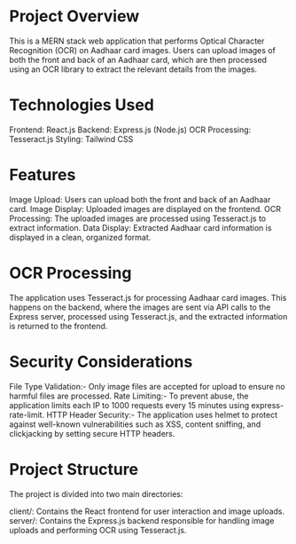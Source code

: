 # Project Overview
This is a MERN stack web application that performs Optical Character Recognition (OCR) on Aadhaar card images.
Users can upload images of both the front and back of an Aadhaar card, 
which are then processed using an OCR library to extract the relevant details from the images.

# Technologies Used
Frontend: React.js
Backend: Express.js (Node.js)
OCR Processing: Tesseract.js
Styling: Tailwind CSS


# Features
Image Upload: Users can upload both the front and back of an Aadhaar card.
Image Display: Uploaded images are displayed on the frontend.
OCR Processing: The uploaded images are processed using Tesseract.js to extract information.
Data Display: Extracted Aadhaar card information is displayed in a clean, organized format.

# OCR Processing
The application uses Tesseract.js for processing Aadhaar card images. This happens on the backend,
where the images are sent via API calls to the Express server, processed using Tesseract.js, and the extracted information is returned to the frontend.

# Security Considerations
File Type Validation:- Only image files are accepted for upload to ensure no harmful files are processed.
Rate Limiting:- To prevent abuse, the application limits each IP to 1000 requests every 15 minutes using express-rate-limit.
HTTP Header Security:- The application uses helmet to protect against well-known vulnerabilities such as XSS, content sniffing, and clickjacking by setting secure HTTP headers.

# Project Structure
The project is divided into two main directories:

client/: Contains the React frontend for user interaction and image uploads.
server/: Contains the Express.js backend responsible for handling image uploads and performing OCR using Tesseract.js.
